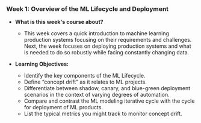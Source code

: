 ### Week 1: Overview of the ML Lifecycle and Deployment

* **What is this week's course about?**
  * This week covers a quick introduction to machine learning production systems focusing on their requirements and challenges. Next, the week focuses on deploying production systems and what is needed to do so robustly while facing constantly changing data.

* **Learning Objectives:**
  * Identify the key components of the ML Lifecycle.
  * Define “concept drift” as it relates to ML projects.
  * Differentiate between shadow, canary, and blue-green deployment scenarios in the context of varying degrees of automation.
  * Compare and contrast the ML modeling iterative cycle with the cycle for deployment of ML products.
  * List the typical metrics you might track to monitor concept drift.
